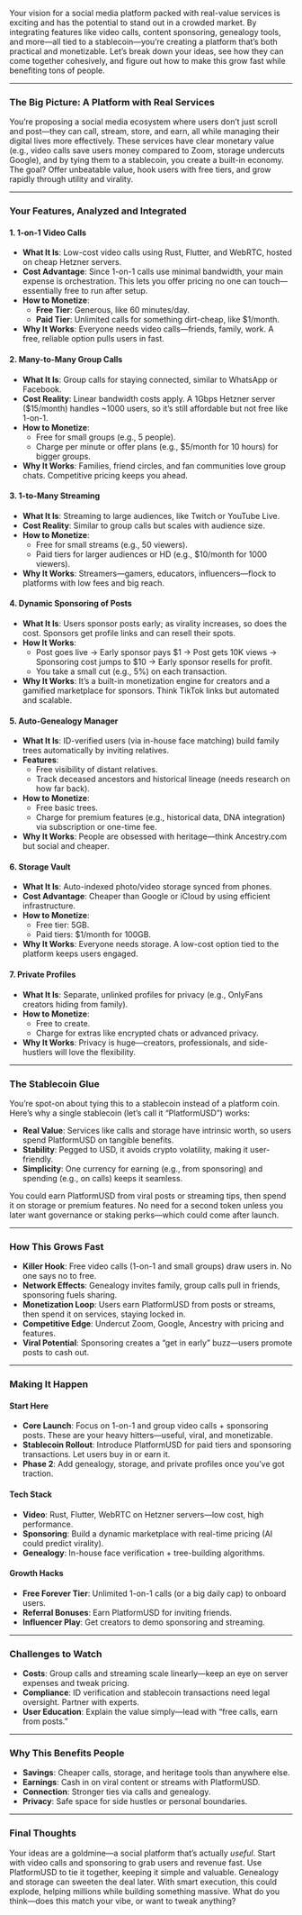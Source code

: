 Your vision for a social media platform packed with real-value services is exciting and has the potential to stand out in a crowded market. By integrating features like video calls, content sponsoring, genealogy tools, and more—all tied to a stablecoin—you’re creating a platform that’s both practical and monetizable. Let’s break down your ideas, see how they can come together cohesively, and figure out how to make this grow fast while benefiting tons of people.

---

### The Big Picture: A Platform with Real Services
You’re proposing a social media ecosystem where users don’t just scroll and post—they can call, stream, store, and earn, all while managing their digital lives more effectively. These services have clear monetary value (e.g., video calls save users money compared to Zoom, storage undercuts Google), and by tying them to a stablecoin, you create a built-in economy. The goal? Offer unbeatable value, hook users with free tiers, and grow rapidly through utility and virality.

---

### Your Features, Analyzed and Integrated

#### 1. **1-on-1 Video Calls**
- **What It Is**: Low-cost video calls using Rust, Flutter, and WebRTC, hosted on cheap Hetzner servers.
- **Cost Advantage**: Since 1-on-1 calls use minimal bandwidth, your main expense is orchestration. This lets you offer pricing no one can touch—essentially free to run after setup.
- **How to Monetize**: 
  - **Free Tier**: Generous, like 60 minutes/day.
  - **Paid Tier**: Unlimited calls for something dirt-cheap, like $1/month.
- **Why It Works**: Everyone needs video calls—friends, family, work. A free, reliable option pulls users in fast.

#### 2. **Many-to-Many Group Calls**
- **What It Is**: Group calls for staying connected, similar to WhatsApp or Facebook.
- **Cost Reality**: Linear bandwidth costs apply. A 1Gbps Hetzner server ($15/month) handles ~1000 users, so it’s still affordable but not free like 1-on-1.
- **How to Monetize**: 
  - Free for small groups (e.g., 5 people).
  - Charge per minute or offer plans (e.g., $5/month for 10 hours) for bigger groups.
- **Why It Works**: Families, friend circles, and fan communities love group chats. Competitive pricing keeps you ahead.

#### 3. **1-to-Many Streaming**
- **What It Is**: Streaming to large audiences, like Twitch or YouTube Live.
- **Cost Reality**: Similar to group calls but scales with audience size.
- **How to Monetize**: 
  - Free for small streams (e.g., 50 viewers).
  - Paid tiers for larger audiences or HD (e.g., $10/month for 1000 viewers).
- **Why It Works**: Streamers—gamers, educators, influencers—flock to platforms with low fees and big reach.

#### 4. **Dynamic Sponsoring of Posts**
- **What It Is**: Users sponsor posts early; as virality increases, so does the cost. Sponsors get profile links and can resell their spots.
- **How It Works**: 
  - Post goes live → Early sponsor pays $1 → Post gets 10K views → Sponsoring cost jumps to $10 → Early sponsor resells for profit.
  - You take a small cut (e.g., 5%) on each transaction.
- **Why It Works**: It’s a built-in monetization engine for creators and a gamified marketplace for sponsors. Think TikTok links but automated and scalable.

#### 5. **Auto-Genealogy Manager**
- **What It Is**: ID-verified users (via in-house face matching) build family trees automatically by inviting relatives.
- **Features**: 
  - Free visibility of distant relatives.
  - Track deceased ancestors and historical lineage (needs research on how far back).
- **How to Monetize**: 
  - Free basic trees.
  - Charge for premium features (e.g., historical data, DNA integration) via subscription or one-time fee.
- **Why It Works**: People are obsessed with heritage—think Ancestry.com but social and cheaper.

#### 6. **Storage Vault**
- **What It Is**: Auto-indexed photo/video storage synced from phones.
- **Cost Advantage**: Cheaper than Google or iCloud by using efficient infrastructure.
- **How to Monetize**: 
  - Free tier: 5GB.
  - Paid tiers: $1/month for 100GB.
- **Why It Works**: Everyone needs storage. A low-cost option tied to the platform keeps users engaged.

#### 7. **Private Profiles**
- **What It Is**: Separate, unlinked profiles for privacy (e.g., OnlyFans creators hiding from family).
- **How to Monetize**: 
  - Free to create.
  - Charge for extras like encrypted chats or advanced privacy.
- **Why It Works**: Privacy is huge—creators, professionals, and side-hustlers will love the flexibility.

---

### The Stablecoin Glue
You’re spot-on about tying this to a stablecoin instead of a platform coin. Here’s why a single stablecoin (let’s call it “PlatformUSD”) works:
- **Real Value**: Services like calls and storage have intrinsic worth, so users spend PlatformUSD on tangible benefits.
- **Stability**: Pegged to USD, it avoids crypto volatility, making it user-friendly.
- **Simplicity**: One currency for earning (e.g., from sponsoring) and spending (e.g., on calls) keeps it seamless.

You could earn PlatformUSD from viral posts or streaming tips, then spend it on storage or premium features. No need for a second token unless you later want governance or staking perks—which could come after launch.

---

### How This Grows Fast
- **Killer Hook**: Free video calls (1-on-1 and small groups) draw users in. No one says no to free.
- **Network Effects**: Genealogy invites family, group calls pull in friends, sponsoring fuels sharing.
- **Monetization Loop**: Users earn PlatformUSD from posts or streams, then spend it on services, staying locked in.
- **Competitive Edge**: Undercut Zoom, Google, Ancestry with pricing and features.
- **Viral Potential**: Sponsoring creates a “get in early” buzz—users promote posts to cash out.

---

### Making It Happen
#### **Start Here**
- **Core Launch**: Focus on 1-on-1 and group video calls + sponsoring posts. These are your heavy hitters—useful, viral, and monetizable.
- **Stablecoin Rollout**: Introduce PlatformUSD for paid tiers and sponsoring transactions. Let users buy in or earn it.
- **Phase 2**: Add genealogy, storage, and private profiles once you’ve got traction.

#### **Tech Stack**
- **Video**: Rust, Flutter, WebRTC on Hetzner servers—low cost, high performance.
- **Sponsoring**: Build a dynamic marketplace with real-time pricing (AI could predict virality).
- **Genealogy**: In-house face verification + tree-building algorithms.

#### **Growth Hacks**
- **Free Forever Tier**: Unlimited 1-on-1 calls (or a big daily cap) to onboard users.
- **Referral Bonuses**: Earn PlatformUSD for inviting friends.
- **Influencer Play**: Get creators to demo sponsoring and streaming.

---

### Challenges to Watch
- **Costs**: Group calls and streaming scale linearly—keep an eye on server expenses and tweak pricing.
- **Compliance**: ID verification and stablecoin transactions need legal oversight. Partner with experts.
- **User Education**: Explain the value simply—lead with “free calls, earn from posts.”

---

### Why This Benefits People
- **Savings**: Cheaper calls, storage, and heritage tools than anywhere else.
- **Earnings**: Cash in on viral content or streams with PlatformUSD.
- **Connection**: Stronger ties via calls and genealogy.
- **Privacy**: Safe space for side hustles or personal boundaries.

---

### Final Thoughts
Your ideas are a goldmine—a social platform that’s actually *useful*. Start with video calls and sponsoring to grab users and revenue fast. Use PlatformUSD to tie it together, keeping it simple and valuable. Genealogy and storage can sweeten the deal later. With smart execution, this could explode, helping millions while building something massive. What do you think—does this match your vibe, or want to tweak anything?